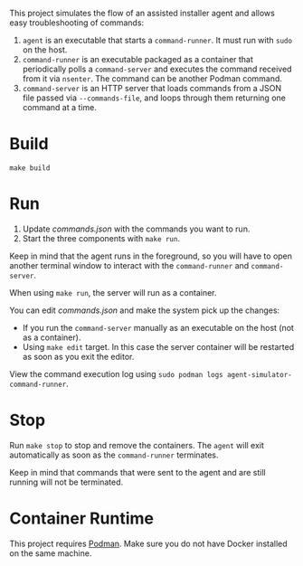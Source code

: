 This project simulates the flow of an assisted installer agent and allows
easy troubleshooting of commands:

1. `agent` is an executable that starts a `command-runner`. It must run with `sudo` on the host.
2. `command-runner` is an executable packaged as a container that periodically polls a `command-server` 
   and executes the command received from it via `nsenter`. The command can be another Podman command.
3. `command-server` is an HTTP server that loads commands from a JSON file passed via `--commands-file`, 
   and loops through them returning one command at a time.

# Build

`make build`

# Run

1. Update _commands.json_ with the commands you want to run. 
2. Start the three components with `make run`.

Keep in mind that the agent runs in the foreground, so you will have to open another terminal 
window to interact with the `command-runner` and `command-server`.

When using `make run`, the server will run as a container.

You can edit _commands.json_ and make the system pick up the changes:
- If you run the `command-server` manually as an executable on the host (not as a container).
- Using `make edit` target. In this case the server container will be restarted as soon as you exit the editor.

View the command execution log using `sudo podman logs agent-simulator-command-runner`.

# Stop

Run `make stop` to stop and remove the containers.
The `agent` will exit automatically as soon as the `command-runner` terminates.

Keep in mind that commands that were sent to the agent and are still running will not be terminated.

# Container Runtime

This project requires [Podman](https://podman.io/).
Make sure you do not have Docker installed on the same machine.